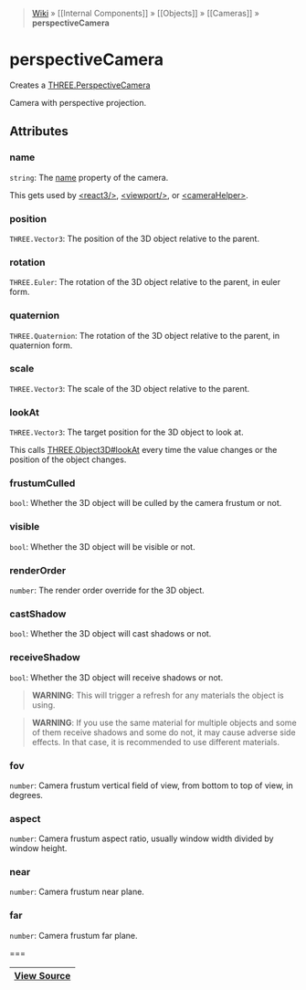 > [Wiki](Home) » [[Internal Components]] » [[Objects]] » [[Cameras]] » **perspectiveCamera**

# perspectiveCamera

Creates a [THREE.PerspectiveCamera](http://threejs.org/docs/#Reference/Cameras/PerspectiveCamera)

Camera with perspective projection.

## Attributes
### name
``` string ```: The [name](http://threejs.org/docs/#Reference/Core/Object3D.name) property of the camera.

This gets used by [&lt;react3/&gt;](react3), [&lt;viewport/&gt;](viewport), or [&lt;cameraHelper&gt;](cameraHelper).

### position
``` THREE.Vector3 ```: The position of the 3D object relative to the parent.

### rotation
``` THREE.Euler ```: The rotation of the 3D object relative to the parent, in euler form.

### quaternion
``` THREE.Quaternion ```: The rotation of the 3D object relative to the parent, in quaternion form.

### scale
``` THREE.Vector3 ```: The scale of the 3D object relative to the parent.

### lookAt
``` THREE.Vector3 ```: The target position for the 3D object to look at.

This calls [THREE.Object3D#lookAt](http://threejs.org/docs/#Reference/Core/Object3D.lookAt) every time the value changes or the position of the object changes.

### frustumCulled
``` bool ```: Whether the 3D object will be culled by the camera frustum or not.

### visible
``` bool ```: Whether the 3D object will be visible or not.

### renderOrder
``` number ```: The render order override for the 3D object.

### castShadow
``` bool ```: Whether the 3D object will cast shadows or not.

### receiveShadow
``` bool ```: Whether the 3D object will receive shadows or not.
> **WARNING**: This will trigger a refresh for any materials the object is using.

> **WARNING**: If you use the same material for multiple objects and some of them receive shadows and some do not, it may cause adverse side effects. In that case, it is recommended to use different materials.

### fov
``` number ```: Camera frustum vertical field of view, from bottom to top of view, in degrees.

### aspect
``` number ```: Camera frustum aspect ratio, usually window width divided by window height.

### near
``` number ```: Camera frustum near plane.

### far
``` number ```: Camera frustum far plane.

===

|**[View Source](../blob/master/src/lib/descriptors/Object/Camera/PerspectiveCameraDescriptor.js)**|
 ---|

